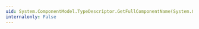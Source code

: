```yaml
---
uid: System.ComponentModel.TypeDescriptor.GetFullComponentName(System.Object)
internalonly: False
---
```

